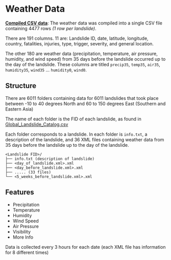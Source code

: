 # Weather Data

[**Compiled CSV data**](https://github.com/Landslide-Analytics-System/Raw-Data/blob/main/weather_data.csv): The weather data was compiled into a single CSV file containing 4477 rows *(1 row per landslide)*. 

There are 191 columns. 
11 are: Landslide ID, date, latitude, longitude, country, fatalities, injuries, type, trigger, severity, and general location.

The other 180 are weather data (precipitation, temperature, air pressure, humidity, and wind speed) from 35 days before the landslide occurred up to the day of the landslide.
These columns are titled `precip35`, `temp35`, `air35`, `humidity35`, `wind35` ... `humidity0`, `wind0`.


## Structure

There are 6011 folders containing data for 6011 landslides that took place between -10 to 40 degrees North and 60 to 150 degrees East (Southern and Eastern Asia)

The name of each folder is the FID of each landslide, as found in [Global_Landslide_Catalog.csv](https://github.com/Landslide-Analytics-System/Data/blob/main/Global_Landslide_Catalog.csv)

Each folder corresponds to a landslide. In each folder is `info.txt`, a description of the landslide, and 36 XML files containing weather data from 35 days before
the landslide up to the day of the landslide.

```
<Landslide FID>/
├── info.txt (description of landslide)
├── <day_of_landslide.xml>.xml 
├── <day_before_landslide.xml>.xml
├── ..... (33 files)
└── <5_weeks_before_landslide.xml>.xml
```

## Features
- Precipitation
- Temperature
- Humidity
- Wind Speed
- Air Pressure
- Visibility
- More Info

Data is collected every 3 hours for each date (each XML file has information for 8 different times)
